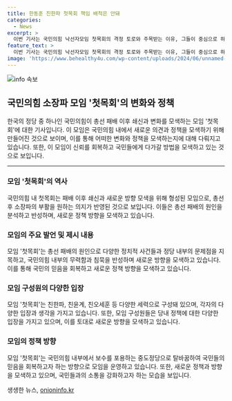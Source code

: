 ```yaml
---
title: 한동훈 친한파 첫목회 책임 배척은 안돼
categories:
  - News
excerpt: >
  이번 기사는 국민의힘 낙선자모임 첫목회의 격정 토로와 주목받는 이유, 그들이 중심으로 하는 과감한 쇄신 등을 다루고 있습니다. 첫목회는 국민의힘에 새로운 희망을 부여하고 있으며, 그들의 소장파의 부활, 치열한 토론, 총선 패배의 원인 파악 등이 주요 관심사입니다. 또한, 한동훈 전 비대위원장과의 관련과 대통령실 분위기, 민주당과의 대응에 대한 인터뷰도 다뤄졌습니다. 또한, 첫목회의 구성원들은 정책 측면에서의 다양한 견해를 가지고 있어 관심을 끌고 있습니다.
feature_text: >
  이번 기사는 국민의힘 낙선자모임 첫목회의 격정 토로와 주목받는 이유, 그들이 중심으로 하는 과감한 쇄신 등을 다루고 있습니다. 첫목회는 국민의힘에 새로운 희망을 부여하고 있으며, 그들의 소장파의 부활, 치열한 토론, 총선 패배의 원인 파악 등이 주요 관심사입니다. 또한, 한동훈 전 비대위원장과의 관련과 대통령실 분위기, 민주당과의 대응에 대한 인터뷰도 다뤄졌습니다. 또한, 첫목회의 구성원들은 정책 측면에서의 다양한 견해를 가지고 있어 관심을 끌고 있습니다.
image: 'https://www.behealthy4u.com/wp-content/uploads/2024/06/unnamed-file.png'
---
```


<p><img src="https://www.behealthy4u.com/wp-content/uploads/2024/06/unnamed-file.png" alt="info 속보" /></p>

<h2 data-ke-size="size26">국민의힘 소장파 모임 '첫목회'의 변화와 정책</h2>

<p data-ke-size="size16">한국의 정당 중 하나인 국민의힘이 총선 패배 이후 쇄신과 변화를 모색하는 모임 '첫목회'에 대한 기사입니다. 이 모임은 국민의힘 내에서 새로운 의견과 정책을 모색하기 위해 만들어진 것으로 보이며, 이를 통해 어떠한 변화와 정책을 모색하는지에 대해 다뤄지고 있습니다. 또한, 이 모임이 신뢰를 회복하고 국민들에게 다가갈 방법을 모색하고 있는 것으로 보입니다.</p>

<hr>

<h3 data-ke-size="size24">모임 '첫목회'의 역사</h3>

<p data-ke-size="size16">국민의힘 내 첫목회는 패배 이후 쇄신과 새로운 방향 모색을 위해 형성된 모임으로, 총선 후 소장파의 부활을 원하는 의지가 반영된 것으로 보입니다. 이들은 총선 패배의 원인을 분석하고 반성하며, 새로운 정책 방향을 모색하고 있습니다.</p>

<h3 data-ke-size="size24">모임의 주요 발언 및 제시 내용</h3>

<p data-ke-size="size16">모임 '첫목회'는 총선 패배의 원인으로 다양한 정치적 사건들과 정당 내부의 문제점을 지목하고, 국민의힘 내부의 무력함과 침묵을 반성하며 새로운 방향을 모색하고 있습니다. 이를 통해 국민의 믿음을 회복하고 새로운 정책 방향을 모색하고 있습니다.</p>

<h3 data-ke-size="size24">모임 구성원의 다양한 입장</h3>

<p data-ke-size="size16">모임 '첫목회'는 친한파, 친윤계, 친오세훈 등 다양한 세력으로 구성돼 있으며, 각자의 다양한 입장과 생각을 가지고 있습니다. 또한, 모임 구성원들은 당내 정책에 대한 다양한 입장을 가지고 있으며, 이를 토대로 새로운 방향을 모색하고 있습니다.</p>

<h3 data-ke-size="size24">모임의 정책 방향</h3>

<p data-ke-size="size16">모임 '첫목회'는 국민의힘 내부에서 보수를 포용하는 중도정당으로 탈바꿈하여 국민들의 믿음을 회복하고자 하는 방향으로 모임을 운영하고 있습니다. 또한, 새로운 정책과 방향을 모색하고 있으며, 국민들과의 소통을 강화하고자 하는 모습을 보입니다.</p>
생생한 뉴스, <a href="https://onioninfo.kr" rel="dofollow">onioninfo.kr</a>


